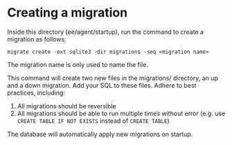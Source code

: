 # Creating a migration

Inside this directory (ee/agent/startup), run the command to create a migration as follows:

```
migrate create -ext sqlite3 -dir migrations -seq <migration name>
```

The migration name is only used to name the file.

This command will create two new files in the migrations/ directory, an up and a down migration.
Add your SQL to these files. Adhere to best practices, including:

1. All migrations should be reversible
1. All migrations should be able to run multiple times without error (e.g. use `CREATE TABLE IF NOT EXISTS` instead of `CREATE TABLE`)

The database will automatically apply new migrations on startup.
